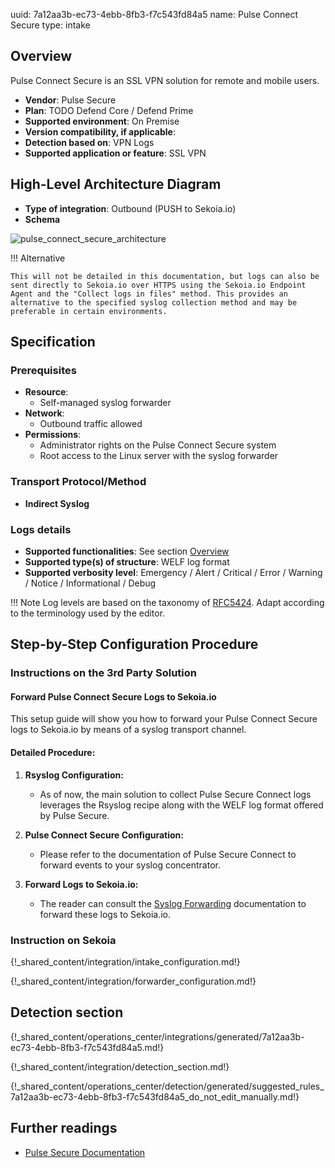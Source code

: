 uuid: 7a12aa3b-ec73-4ebb-8fb3-f7c543fd84a5
name: Pulse Connect Secure
type: intake

## Overview

Pulse Connect Secure is an SSL VPN solution for remote and mobile users.

- **Vendor**: Pulse Secure
- **Plan**: TODO Defend Core / Defend Prime
- **Supported environment**: On Premise
- **Version compatibility, if applicable**:
- **Detection based on**: VPN Logs
- **Supported application or feature**: SSL VPN

## High-Level Architecture Diagram

- **Type of integration**: Outbound (PUSH to Sekoia.io)
- **Schema**

![pulse_connect_secure_architecture](/assets/integration/pulse_connect_secure_architecture.png)

!!! Alternative

    This will not be detailed in this documentation, but logs can also be sent directly to Sekoia.io over HTTPS using the Sekoia.io Endpoint Agent and the "Collect logs in files" method. This provides an alternative to the specified syslog collection method and may be preferable in certain environments.

## Specification

### Prerequisites


- **Resource**:
    - Self-managed syslog forwarder
- **Network**:
    - Outbound traffic allowed
- **Permissions**:
    - Administrator rights on the Pulse Connect Secure system
    - Root access to the Linux server with the syslog forwarder

### Transport Protocol/Method

- **Indirect Syslog**

### Logs details

- **Supported functionalities**: See section [Overview](#overview)
- **Supported type(s) of structure**: WELF log format
- **Supported verbosity level**: Emergency / Alert / Critical / Error / Warning / Notice / Informational / Debug

!!! Note
    Log levels are based on the taxonomy of [RFC5424](https://datatracker.ietf.org/doc/html/rfc5424). Adapt according to the terminology used by the editor.

## Step-by-Step Configuration Procedure

### Instructions on the 3rd Party Solution

#### Forward Pulse Connect Secure Logs to Sekoia.io

This setup guide will show you how to forward your Pulse Connect Secure logs to Sekoia.io by means of a syslog transport channel.

#### Detailed Procedure:

1. **Rsyslog Configuration:**
   - As of now, the main solution to collect Pulse Secure Connect logs leverages the Rsyslog recipe along with the WELF log format offered by Pulse Secure.

2. **Pulse Connect Secure Configuration:**
   - Please refer to the documentation of Pulse Secure Connect to forward events to your syslog concentrator.

3. **Forward Logs to Sekoia.io:**
   - The reader can consult the [Syslog Forwarding](../../../ingestion_methods/sekoiaio_forwarder/) documentation to forward these logs to Sekoia.io.

### Instruction on Sekoia

{!_shared_content/integration/intake_configuration.md!}

{!_shared_content/integration/forwarder_configuration.md!}

## Detection section

{!_shared_content/operations_center/integrations/generated/7a12aa3b-ec73-4ebb-8fb3-f7c543fd84a5.md!}

{!_shared_content/integration/detection_section.md!}

{!_shared_content/operations_center/detection/generated/suggested_rules_7a12aa3b-ec73-4ebb-8fb3-f7c543fd84a5_do_not_edit_manually.md!}

## Further readings

- [Pulse Secure Documentation](https://www.pulsesecure.net/techpubs/)